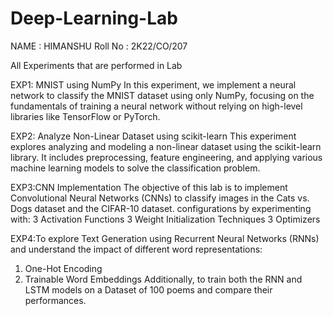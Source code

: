 # Deep-Learning-Lab

 NAME : HIMANSHU
 Roll No : 2K22/CO/207

All Experiments that are performed in Lab 

EXP1: MNIST using NumPy In this experiment, we implement a neural network to classify the MNIST dataset using only NumPy, focusing on the fundamentals of training a neural network without relying on high-level libraries like TensorFlow or PyTorch.

EXP2: Analyze Non-Linear Dataset using scikit-learn This experiment explores analyzing and modeling a non-linear dataset using the scikit-learn library. It includes preprocessing, feature engineering, and applying various machine learning models to solve the classification problem.

EXP3:CNN Implementation The objective of this lab is to implement Convolutional Neural Networks (CNNs) to classify images in the Cats vs. Dogs dataset and the CIFAR-10 dataset. configurations by experimenting with: 3 Activation Functions 3 Weight Initialization Techniques 3 Optimizers

EXP4:To explore Text Generation using Recurrent Neural Networks (RNNs) and understand the impact of different word representations:
1. One-Hot Encoding
2. Trainable Word Embeddings
Additionally, to train both the RNN and LSTM models on a Dataset of 100 poems and compare their performances.
